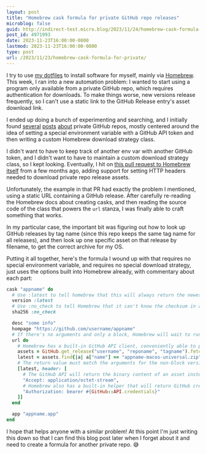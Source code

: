 ```yaml
---
layout: post
title: "Homebrew cask formula for private GitHub repo releases"
microblog: false
guid: http://indirect-test.micro.blog/2023/11/24/homebrew-cask-formula-for-private/
post_id: 4971993
date: 2023-11-23T16:00:00-0800
lastmod: 2023-11-23T16:00:00-0800
type: post
url: /2023/11/23/homebrew-cask-formula-for-private/
---
```

I try to use [my dotfiles](https://github.com/indirect/dotfiles) to install software for myself, mainly via [Homebrew](https://brew.sh). This week, I ran into a new automation problem: I wanted to start using a program only available from a private GitHub repo, which requires authentication for downloads. To make things worse, new versions release frequently, so I can't use a static link to the GitHub Release entry's asset download link.

I ended up doing a bunch of experimenting and searching, and I initially found [several](https://blog.devgenius.io/create-homebrew-taps-for-private-github-repos-44daf2f4cff8) [posts](https://gist.github.com/minamijoyo/3d8aa79085369efb79964ba45e24bb0e) [about](https://dev.to/jhot/homebrew-and-private-github-repositories-1dfh) private GitHub repos, mostly centered around the idea of setting a special environment variable with a GitHub API token and then writing a custom Homebrew download strategy class.

I didn't want to have to keep track of another env var with another GitHub token, and I didn't want to have to maintain a custom download strategy class, so I kept looking. Eventually, I hit on [this pull request to Homebrew itself](https://github.com/Homebrew/brew/issues/15590) from a few months ago, adding support for setting HTTP headers needed to download private repo release assets.

Unfortunately, the example in that PR had exactly the problem I mentioned, using a static URL containing a GitHub release. After carefully re-reading the Homebrew docs about creating casks, and then reading the source code of the class that powers the `url` stanza, I was finally able to craft something that works.

In my particular case, the important bit was figuring out how to look up GitHub releases by tag name (since this repo keeps the same tag name for all releases), and then look up one specific asset on that release by filename, to get the correct archive for my OS.

Putting it all together, here's the formula I wound up with that requires no special environment variable, and requires no special download strategy, just uses the options built into Homebrew already, with commentary about each part:

```ruby
cask "appname" do
  # Use :latest to tell homebrew that this will always return the newest version, and there isn't a specific version number available.
  version :latest
  # Use :no_check to tell Homebrew that it can't know the checksum in advance, and so it should not try to validate the checksum of the downloaded archive.
  sha256 :no_check

  desc "some info"
  hompage "https://github.com/username/appname"
  # If there's no arguments and only a block, Homebrew will wait to run the block until it actually needs the URL to download the file at install-time.
  url do
    # Homebrew has a built-in GitHub API client, conveniently able to provide the list of releases, converted from JSON to Ruby hashes.
    assets = GitHub.get_release("username", "reponame", "tagname").fetch("assets")
    latest = assets.find{|a| a["name"] == "appname-macos-universal.zip" }.fetch("url")
    # The return value must match the arguments for the non-block version of `url`, first a URL, and then an options hash. The `header` option can take an array if you need to provide more than one header.
    [latest, header: [
      # The GitHub API will return the binary content of an asset instead of JSON data about that asset if you set the Accept header to application/octet-stream.
      "Accept: application/octet-stream",
      # Homebrew also has a built-in helper that will return GitHub credentials, checking the keychain, config files, gh CLI tool, and other locations automatically. We can re-use those same credentials that Homebrew uses to make API requests for our own download by setting this header.
      "Authorization: bearer #{GitHub::API.credentials}"
    ]]
  end

  app "appname.app"
end
```

I hope that helps anyone with a similar problem! At this point I'm just writing this down so that I can find this blog post later when I forget about it and need to create a formula for another private repo. 😅

